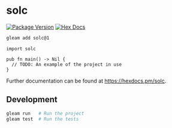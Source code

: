 # solc

[![Package Version](https://img.shields.io/hexpm/v/solc)](https://hex.pm/packages/solc)
[![Hex Docs](https://img.shields.io/badge/hex-docs-ffaff3)](https://hexdocs.pm/solc/)

```sh
gleam add solc@1
```
```gleam
import solc

pub fn main() -> Nil {
  // TODO: An example of the project in use
}
```

Further documentation can be found at <https://hexdocs.pm/solc>.

## Development

```sh
gleam run   # Run the project
gleam test  # Run the tests
```

